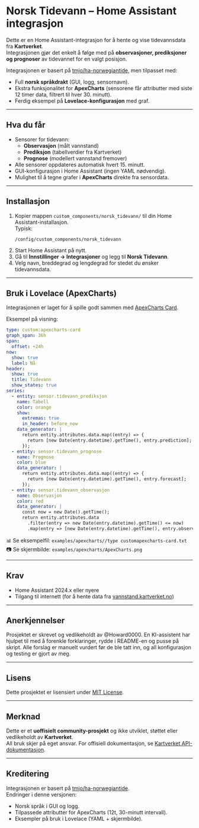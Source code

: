 # Norsk Tidevann – Home Assistant integrasjon

Dette er en Home Assistant-integrasjon for å hente og vise tidevannsdata fra **Kartverket**.  
Integrasjonen gjør det enkelt å følge med på **observasjoner, prediksjoner og prognoser** av tidevannet for en valgt posisjon.  

Integrasjonen er basert på [tmjo/ha-norwegiantide](https://github.com/tmjo/ha-norwegiantide), men tilpasset med:  
- Full **norsk språkdrakt** (GUI, logg, sensornavn).  
- Ekstra funksjonalitet for **ApexCharts** (sensorene får attributter med siste 12 timer data, filtrert til hver 30. minutt).  
- Ferdig eksempel på **Lovelace-konfigurasjon** med graf.  

---

## Hva du får

- Sensorer for tidevann:
  - **Observasjon** (målt vannstand)
  - **Prediksjon** (tabellverdier fra Kartverket)
  - **Prognose** (modellert vannstand fremover)  
- Alle sensorer oppdateres automatisk hvert 15. minutt.  
- GUI-konfigurasjon i Home Assistant (ingen YAML nødvendig).  
- Mulighet til å tegne grafer i **ApexCharts** direkte fra sensordata.  

---

## Installasjon

1. Kopier mappen `custom_components/norsk_tidevann/` til din Home Assistant-installasjon.  
   Typisk:  
   ```
   /config/custom_components/norsk_tidevann
   ```
2. Start Home Assistant på nytt.  
3. Gå til **Innstillinger → Integrasjoner** og legg til **Norsk Tidevann**.  
4. Velg navn, breddegrad og lengdegrad for stedet du ønsker tidevannsdata.  

---

## Bruk i Lovelace (ApexCharts)

Integrasjonen er laget for å spille godt sammen med [ApexCharts Card](https://github.com/RomRider/apexcharts-card).  

Eksempel på visning:  

```yaml
type: custom:apexcharts-card
graph_span: 36h
span:
  offset: +24h
now:
  show: true
  label: Nå
header:
  show: true
  title: Tidevann
  show_states: true
series:
  - entity: sensor.tidevann_prediksjon
    name: Tabell
    color: orange
    show:
      extremas: true
      in_header: before_now
    data_generator: |
      return entity.attributes.data.map((entry) => {
        return [new Date(entry.datetime).getTime(), entry.prediction];
      });
  - entity: sensor.tidevann_prognose
    name: Prognose
    color: blue
    data_generator: |
      return entity.attributes.data.map((entry) => {
        return [new Date(entry.datetime).getTime(), entry.forecast];
      });
  - entity: sensor.tidevann_observasjon
    name: Observasjon
    color: red
    data_generator: |
      const now = new Date().getTime();
      return entity.attributes.data
        .filter(entry => new Date(entry.datetime).getTime() <= now)
        .map(entry => [new Date(entry.datetime).getTime(), entry.observation]);
```

📊 Se eksempelfil: `examples/apexcharts//type customapexcharts-card.txt`  
📷 Se skjermbilde: `examples/apexcharts/ApexCharts.png`  

---

## Krav

- Home Assistant 2024.x eller nyere  
- Tilgang til internett (for å hente data fra [vannstand.kartverket.no](https://vannstand.kartverket.no/))  

---

## Anerkjennelser
Prosjektet er skrevet og vedlikeholdt av @Howard0000. En KI-assistent har hjulpet til med å forenkle forklaringer, rydde i README-en og pusse på skript. Alle forslag er manuelt vurdert før de ble tatt inn, og all konfigurasjon og testing er gjort av meg.

---

## Lisens

Dette prosjektet er lisensiert under [MIT License](LICENSE).  

---

## Merknad

Dette er et **uoffisielt community-prosjekt** og ikke utviklet, støttet eller vedlikeholdt av **Kartverket**.  
All bruk skjer på eget ansvar. For offisiell dokumentasjon, se [Kartverket API-dokumentasjon](https://vannstand.kartverket.no/).  

---

## Kreditering

Integrasjonen er basert på [tmjo/ha-norwegiantide](https://github.com/tmjo/ha-norwegiantide).  
Endringer i denne versjonen:  
- Norsk språk i GUI og logg.  
- Tilpassede attributter for ApexCharts (12t, 30-minutt intervall).  
- Eksempler på bruk i Lovelace (YAML + skjermbilde).  
